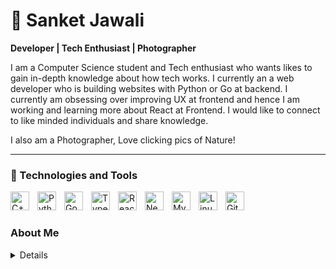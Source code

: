 
# &#128640; Sanket Jawali
**Developer | Tech Enthusiast | Photographer**

I am a Computer Science student and Tech enthusiast who wants likes to gain in-depth knowledge about how tech works. I currently an a web developer who is building websites with Python or Go at backend. I currently am obsessing over improving UX at frontend and hence I am working and learning more about React at Frontend. I would like to connect to like minded individuals and share knowledge.

I also am a Photographer, Love clicking pics of Nature!

---
### &#129520; Technologies and Tools
<img alt="C++" align="left" height="30px" style="padding-right: 10px;" src="https://cdn.jsdelivr.net/gh/devicons/devicon@latest/icons/cplusplus/cplusplus-original.svg" />
<img alt="Python" align="left" height="30px" style="padding-right: 10px;" src="https://cdn.jsdelivr.net/gh/devicons/devicon@latest/icons/python/python-original.svg" />
<img alt="Go" align="left" height="30px" style="padding-right: 10px;" src="https://cdn.jsdelivr.net/gh/devicons/devicon@latest/icons/go/go-original.svg" />
<img alt="TypeScript" align="left" height="30px" style="padding-right: 10px;" src="https://cdn.jsdelivr.net/gh/devicons/devicon@latest/icons/typescript/typescript-original.svg" />
<img alt="ReactJS" align="left" height="30px" style="padding-right: 10px;" src="https://cdn.jsdelivr.net/gh/devicons/devicon@latest/icons/react/react-original.svg" />
<img alt="NextJS" align="left" height="30px" style="padding-right: 10px;" src="https://cdn.jsdelivr.net/gh/devicons/devicon@latest/icons/nextjs/nextjs-original.svg" />
<img alt="MySQL" align="left" height="30px" style="padding-right: 10px;" src="https://cdn.jsdelivr.net/gh/devicons/devicon@latest/icons/mysql/mysql-original.svg" />
<img alt="Linux" align="left" height="30px" style="padding-right: 10px;" src="https://cdn.jsdelivr.net/gh/devicons/devicon@latest/icons/linux/linux-original.svg" />
<img alt="Git" align="left" height="30px" style="padding-right: 10px;" src="https://cdn.jsdelivr.net/gh/devicons/devicon@latest/icons/git/git-original.svg" />

<br>

#

### About Me
<details>
  Hello world! I am Sanket Jawali and I am a Tech Enthusiast who is persuing a degree in Computer Science. I have always been very interested in learning how tech works under the hood and on that journey I ended up learning how to code.
  I started learning to code when I was 15 Years old and have been coding ever since. And after I joined college I took Harvard University's CS50x, and it taught me how to be a problem solver, how to think like a programmer and basics of web development.
  I have built some small and large scale projects and am looking to get into Low Level Programming later on in my carrier. 
  If you read till here, thank you and do ping me on https://x.com/TinkerTaps or you can email me on the address mentioned above, and lets have a chat &#128513;.
</details>
